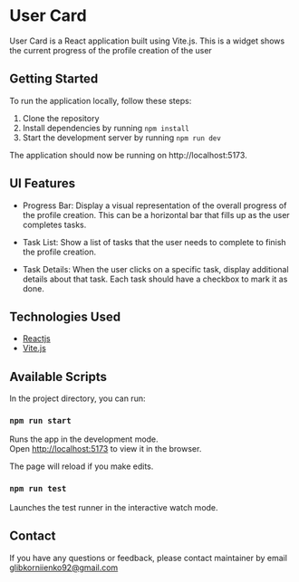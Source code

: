 # User Card

User Card is a React application built using Vite.js. This is a widget shows the current progress of the profile creation of the user

## Getting Started

To run the application locally, follow these steps:

1. Clone the repository
2. Install dependencies by running `npm install`
3. Start the development server by running `npm run dev`

The application should now be running on http://localhost:5173.

## UI Features

- Progress Bar: Display a visual representation of the overall progress of the profile creation. This can be a horizontal bar that fills up as the user completes tasks.

- Task List: Show a list of tasks that the user needs to complete to finish the profile creation.

- Task Details: When the user clicks on a specific task, display additional details about that task. Each task should have a checkbox to mark it as done.

## Technologies Used

- [Reactjs](https://react.dev/)
- [Vite.js](https://vitejs.dev/)

## Available Scripts

In the project directory, you can run:

### `npm run start`

Runs the app in the development mode.\
Open [http://localhost:5173](http://localhost:5173) to view it in the browser.

The page will reload if you make edits.

### `npm run test`

Launches the test runner in the interactive watch mode.

## Contact

If you have any questions or feedback, please contact maintainer by email glibkorniienko92@gmail.com
